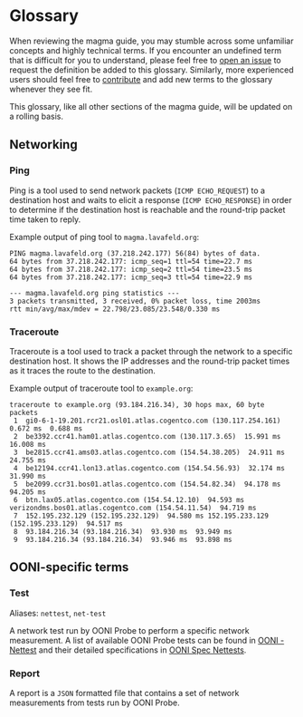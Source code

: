 # Glossary

When reviewing the magma guide, you may stumble across some unfamiliar concepts
and highly technical terms. If you encounter an undefined term that is difficult
for you to understand, please feel free to
[open an issue](https://github.com/lavafeld/magma-guide/issues/new) to request
the definition be added to this glossary. Similarly, more experienced users
should feel free to [contribute](contribute.md) and add new terms to the
glossary whenever they see fit.

This glossary, like all other sections of the magma guide, will be updated on a
rolling basis.

## Networking

### Ping

Ping is a tool used to send network packets (`ICMP ECHO_REQUEST`) to a
destination host and waits to elicit a response (`ICMP ECHO_RESPONSE`) in order
to determine if the destination host is reachable and the round-trip packet time
taken to reply.

Example output of ping tool to `magma.lavafeld.org`:

```
PING magma.lavafeld.org (37.218.242.177) 56(84) bytes of data.
64 bytes from 37.218.242.177: icmp_seq=1 ttl=54 time=22.7 ms
64 bytes from 37.218.242.177: icmp_seq=2 ttl=54 time=23.5 ms
64 bytes from 37.218.242.177: icmp_seq=3 ttl=54 time=22.9 ms

--- magma.lavafeld.org ping statistics ---
3 packets transmitted, 3 received, 0% packet loss, time 2003ms
rtt min/avg/max/mdev = 22.798/23.085/23.548/0.330 ms
```


### Traceroute

Traceroute is a tool used to track a packet through the network to a specific
destination host. It shows the IP addresses and the round-trip packet times as
it traces the route to the destination.

Example output of traceroute tool to `example.org`:

```
traceroute to example.org (93.184.216.34), 30 hops max, 60 byte packets
 1  gi0-6-1-19.201.rcr21.osl01.atlas.cogentco.com (130.117.254.161)  0.672 ms  0.688 ms
 2  be3392.ccr41.ham01.atlas.cogentco.com (130.117.3.65)  15.991 ms  16.008 ms
 3  be2815.ccr41.ams03.atlas.cogentco.com (154.54.38.205)  24.911 ms  24.755 ms
 4  be12194.ccr41.lon13.atlas.cogentco.com (154.54.56.93)  32.174 ms  31.990 ms
 5  be2099.ccr31.bos01.atlas.cogentco.com (154.54.82.34)  94.178 ms  94.205 ms
 6  btn.lax05.atlas.cogentco.com (154.54.12.10)  94.593 ms verizondms.bos01.atlas.cogentco.com (154.54.11.54)  94.719 ms
 7  152.195.232.129 (152.195.232.129)  94.580 ms 152.195.233.129 (152.195.233.129)  94.517 ms
 8  93.184.216.34 (93.184.216.34)  93.930 ms  93.949 ms
 9  93.184.216.34 (93.184.216.34)  93.946 ms  93.898 ms
```

## OONI-specific terms

<!-- TODO add content/URLs when these branches are merged to OONI's website.
https://github.com/ooni/ooni.org/blob/glossary/ooni/content/about/glossary.md
https://github.com/ooni/ooni.org/blob/faq/ooni/content/about/faq.md
-->

### Test

Aliases: `nettest`, `net-test`

A network test run by OONI Probe to perform a specific network measurement. A
list of available OONI Probe tests can be found in
[OONI - Nettest](https://ooni.org/nettest/) and their detailed specifications in
[OONI Spec Nettests](https://github.com/ooni/spec/tree/master/nettests).

### Report

A report is a `JSON` formatted file that contains a set of network measurements
from tests run by OONI Probe.
